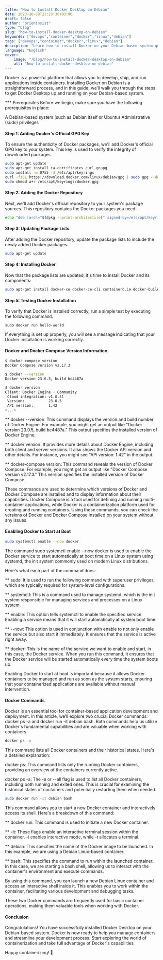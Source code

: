 ```yaml
---
title: "How to Install Docker Desktop on Debian"
date: 2023-10-08T23:20:30+03:00
draft: false
author: "orioninsist"
type: "blog"
slug: "how-to-install-docker-desktop-on-debian"
keywords: ["devops","container","docker","linux","debian"]
tags: ["devops","container","docker","linux","debian"]
desciption: "Learn how to install Docker on your Debian-based system quickly for efficient containerization" 
language: "English"
cover:
    image: "/blog/how-to-install-docker-desktop-on-debian"
    alt: "how-to-install-docker-desktop-on-debian"
---
```


Docker is a powerful platform that allows you to develop, ship, and run applications inside containers. Installing Docker on Debian is a straightforward process, and in this guide, we'll walk you through the steps to get Docker Desktop up and running on your Debian-based system.

*** Prerequisites
Before we begin, make sure you have the following prerequisites in place:

A Debian-based system (such as Debian itself or Ubuntu)
Administrative (sudo) privileges

#### Step 1: Adding Docker's Official GPG Key
To ensure the authenticity of Docker packages, we'll add Docker's official GPG key to your system. This key is used to verify the integrity of downloaded packages.
```bash
sudo apt-get update
sudo apt-get install ca-certificates curl gnupg
sudo install -m 0755 -d /etc/apt/keyrings
curl -fsSL https://download.docker.com/linux/debian/gpg | sudo gpg --dearmor -o /etc/apt/keyrings/docker.gpg
sudo chmod a+r /etc/apt/keyrings/docker.gpg
```
#### Step 2: Adding the Docker Repository
Next, we'll add Docker's official repository to your system's package sources. This repository contains the Docker packages you need.
```bash
echo "deb [arch="$(dpkg --print-architecture)" signed-by=/etc/apt/keyrings/docker.gpg] https://download.docker.com/linux/debian $(. /etc/os-release && echo "$VERSION_CODENAME") stable" | sudo tee /etc/apt/sources.list.d/docker.list > /dev/null
```
#### Step 3: Updating Package Lists
After adding the Docker repository, update the package lists to include the newly added Docker packages.
```bash
sudo apt-get update
```
#### Step 4: Installing Docker
Now that the package lists are updated, it's time to install Docker and its components:
```bash
sudo apt-get install docker-ce docker-ce-cli containerd.io docker-buildx-plugin docker-compose-plugin
```
#### Step 5: Testing Docker Installation
To verify that Docker is installed correctly, run a simple test by executing the following command:
```
sudo docker run hello-world
```
If everything is set up properly, you will see a message indicating that your Docker installation is working correctly.

#### Docker and Docker Compose Version Information
```bash
$ docker compose version
Docker Compose version v2.17.3

$ docker --version
Docker version 23.0.5, build bc4487a

$ docker version
Client: Docker Engine - Community
 Cloud integration: v1.0.31
 Version:           23.0.5
 API version:       1.42
<...>
```
** docker --version: This command displays the version and build number of Docker Engine. For example, you might get an output like "Docker version 23.0.5, build bc4487a." This output specifies the installed version of Docker Engine.

** docker version: It provides more details about Docker Engine, including both client and server versions. It also shows the Docker API version and other details. For instance, you might see "API version: 1.42" in the output.

** docker-compose version: This command reveals the version of Docker Compose. For example, you might get an output like "Docker Compose version v2.17.3." This version specifies the installed version of Docker Compose.

These commands are used to determine which versions of Docker and Docker Compose are installed and to display information about their capabilities. Docker Compose is a tool used for defining and running multi-container applications, while Docker is a containerization platform used for creating and running containers. Using these commands, you can check the versions of Docker and Docker Compose installed on your system without any issues.

#### Enabling Docker to Start at Boot
```bash
sudo systemctl enable --now docker
```
The command sudo systemctl enable --now docker is used to enable the Docker service to start automatically at boot time on a Linux system using systemd, the init system commonly used on modern Linux distributions.

Here's what each part of the command does:

** sudo: It is used to run the following command with superuser privileges, which are typically required for system-level configurations.

** systemctl: This is a command used to manage systemd, which is the init system responsible for managing services and processes on a Linux system.

** enable: This option tells systemctl to enable the specified service. Enabling a service means that it will start automatically at system boot time.

** --now: This option is used in conjunction with enable to not only enable the service but also start it immediately. It ensures that the service is active right away.

** docker: This is the name of the service we want to enable and start, in this case, the Docker service. When you run this command, it ensures that the Docker service will be started automatically every time the system boots up.

Enabling Docker to start at boot is important because it allows Docker containers to be managed and run as soon as the system starts, ensuring that your containerized applications are available without manual intervention.
#### Docker Commands
Docker is an essential tool for container-based application development and deployment. In this article, we'll explore two crucial Docker commands: docker ps -a and docker run -it debian bash. Both commands help us utilize Docker's fundamental capabilities and are valuable when working with containers.
```bash
docker ps -a
```
This command lists all Docker containers and their historical states. Here's a detailed explanation:

docker ps: This command lists only the running Docker containers, providing an overview of the containers currently active.

docker ps -a: The -a or --all flag is used to list all Docker containers, including both running and exited ones. This is crucial for examining the historical states of containers and potentially restarting them when needed.
```bash
sudo docker run -it debian bash
```
This command allows you to start a new Docker container and interactively access its shell. Here's a breakdown of this command:

** docker run: This command is used to initiate a new Docker container.

** -it: These flags enable an interactive terminal session within the container. -i enables interactive mode, while -t allocates a terminal.

** debian: This specifies the name of the Docker image to be launched. In this example, we are using a Debian Linux-based container.

** bash: This specifies the command to run within the launched container. In this case, we are starting a bash shell, allowing us to interact with the container's environment and execute commands.

By using this command, you can launch a new Debian Linux container and access an interactive shell inside it. This enables you to work within the container, facilitating various development and debugging tasks.

These two Docker commands are frequently used for basic container operations, making them valuable tools when working with Docker.

#### Conclusion
Congratulations! You have successfully installed Docker Desktop on your Debian-based system. Docker is now ready to help you manage containers and streamline your development process. Start exploring the world of containerization and take full advantage of Docker's capabilities.

Happy containerizing! 🐳

